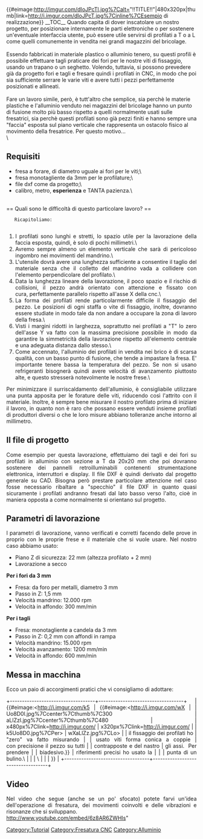 {{\#eimage:<http://imgur.com/dIoJPcTl.jpg%7Calt=>\"!!TITLE!!\"\|480x320px\|thumb\|link=<http://i.imgur.com/dIoJPcT.jpg%7Cinline%7CEsempio>
di realizzazione}} \_\_TOC\_\_ Quando capita di dover inscatolare un
nostro progetto, per posizionare internamente le parti elettroniche o
per sostenere un\'eventuale interfaccia utente, può essere utile
servirsi di profilati a T o a L come quelli comunemente in vendita nei
grandi magazzini del bricolage.\
\
Essendo fabbricati in materiale plastico o alluminio tenero, su questi
profili è possibile effettuare tagli praticare dei fori per le nostre
viti di fissaggio, usando un trapano o un seghetto. Volendo, tuttavia,
si possono prevedere già da progetto fori e tagli e fresare quindi i
profilati in CNC, in modo che poi sia sufficiente serrare le varie viti
e avere tutti i pezzi perfettamente posizionati e allineati. \
\
Fare un lavoro simile, però, è tutt\'altro che semplice, sia perchè le
materie plastiche e l\'alluminio venduto nei magazzini del bricolage
hanno un punto di fusione molto più basso rispetto a quelli normalmente
usati sulle fresatrici, sia perchè questi profilati sono già pezzi
finiti e hanno sempre una \"faccia\" esposta sul piano verticale che
rappresenta un ostacolo fisico al movimento della fresatrice. Per questo
motivo\...\
\

Requisiti
---------

-   fresa a forare, di diametro uguale ai fori per le viti;\
-   fresa monotagliente da 3mm per le profilature;\
-   file dxf come da progetto;\
-   calibro, metro, **esperienza** e TANTA pazienza.\

\
== Quali sono le difficoltà di questo particolare lavoro? ==

<div style="text-align: justify;">

`   Ricapitoliamo:`\
`    `

1.  I profilati sono lunghi e stretti, lo spazio utile per la
    lavorazione della faccia esposta, quindi, è solo di pochi
    millimetri.\
2.  Avremo sempre almeno un elemento verticale che sarà di pericoloso
    ingombro nei movimenti del mandrino.\
3.  L\'utensile dovrà avere una lunghezza sufficiente a consentire il
    taglio del materiale senza che il colletto del mandrino vada a
    collidere con l\'elemento perpendicolare del profilato.\
4.  Data la lunghezza lineare della lavorazione, il poco spazio e il
    rischio di collisioni, il pezzo andrà orientato con attenzione e
    fissato con cura, perfettamente parallelo rispetto all\'asse X della
    cnc.\
5.  La forma dei profilati rende particolarmente difficile il fissaggio
    del pezzo. Le posizioni di ogni staffa o vite di fissaggio, inoltre,
    dovranno essere studiate in modo tale da non andare a occupare la
    zona di lavoro della fresa.\
6.  Visti i margini ridotti in larghezza, soprattutto nei profilati a
    \"T\" lo zero dell\'asse Y va fatto con la massima precisione
    possibile in modo da garantire la simmetricità della lavorazione
    rispetto all\'elemento centrale e una adeguata distanza dallo
    stesso.\
7.  Come accennato, l\'alluminio dei profilati in vendita nei brico è di
    scarsa qualità, con un basso punto di fusione, che tende a impastare
    la fresa. E\' importante tenere bassa la temperatura del pezzo. Se
    non si usano refrigeranti bisognerà quindi avere velocità di
    avanzamento piuttosto alte, e questo stresserà notevolmente le
    nostre frese.\

Per minimizzare il surriscaldamento dell\'alluminio, è consigliabile
utilizzare una punta apposita per le forature delle viti, riducendo così
l\'attrito con il materiale. Inoltre, è sempre bene misurare il nostro
profilato prima di iniziare il lavoro, in quanto non è raro che possano
essere venduti insieme profilati di produttori diversi o che le loro
misure abbiano tolleranze anche intorno al millimetro.

</div>

Il file di progetto
-------------------

<div style="text-align: justify;">

Come esempio per questa lavorazione, effettuiamo dei tagli e dei fori su
profilati in alluminio con sezione a T da 20x20 mm che poi dovranno
sostenere dei pannelli retroilluminabili contenenti strumentazione
elettronica, interruttori e display. Il file DXF è quindi derivato dal
progetto generale su CAD. Bisogna però prestare particolare attenzione
nel caso fosse necessario ribaltare a \"specchio\" il file DXF in quanto
quasi sicuramente i profilati andranno fresati dal lato basso verso
l\'alto, cioè in maniera opposta a come normalmente si orientano sul
progetto.

</div>

Parametri di lavorazione
------------------------

<div style="text-align: justify;">
I parametri di lavorazione, vanno verificati e corretti facendo delle
prove in proprio con le proprie frese e il materiale che si vuole usare.
Nel nostro caso abbiamo usato:

-   Piano Z di sicurezza: 22 mm (altezza profilato + 2 mm)
-   Lavorazione a secco

**Per i fori da 3 mm**

-   Fresa: da foro per metalli, diametro 3 mm
-   Passo in Z: 1,5 mm 
-   Velocità mandrino: 12.000 rpm
-   Velocità in affondo: 300 mm/min

**Per i tagli**

-   Fresa: monotagliente a candela da 3 mm
-   Passo in Z: 0,2 mm con affondi in rampa
-   Velocità mandrino: 15.000 rpm
-   Velocità avanzamento: 1200 mm/min
-   Velocità in affondo: 600 mm/min
    </div>

Messa in macchina
-----------------

<div style="text-align: justify;">

Ecco un paio di accorgimenti pratici che vi consigliamo di adottare:

+-----------------------------------+-----------------------------------+
| {{\#eimage:<http://i.imgur.com/k5 | {{\#eimage:<http://i.imgur.com/wX |
| Uo8D0l.jpg%7Ccenter%7Cthumb%7C300 | aLlZzl.jpg%7Ccenter%7Cthumb%7C480 |
| x480px%7Clink=http://i.imgur.com/ | x320px%7Clink=http://i.imgur.com/ |
| k5Uo8D0.jpg%7CPer>                | wXaLlZz.jpg%7CLo>                 |
| il fissaggio dei profilati ho     | \"zero\" va fatto misurando       |
| usato viti forma conica a coppie  | con precisione il pezzo su tutti  |
| contrapposte e del nastro         | gli assi.  Per prendere           |
| biadesivo.}}                      | riferimenti precisi ho usato la   |
|                                   | punta di un bulino.\              |
|                                   | \                                 |
|                                   | }}                                |
+-----------------------------------+-----------------------------------+

</div>

Video
-----

<div style="text-align: justify;">

Nel video che segue (anche se un po\' sfocato) potete farvi un\'idea
dell\'operazione di fresatura, dei movimenti coinvolti e delle
vibrazioni e risonanze che si sviluppano.\
<youtube><http://www.youtube.com/embed/6z8AR6ZWHIs>\"</youtube>

</div>

[Category:Tutorial](Category:Tutorial "wikilink") [Category:Fresatura
CNC](Category:Fresatura_CNC "wikilink")
[Category:Alluminio](Category:Alluminio "wikilink")
